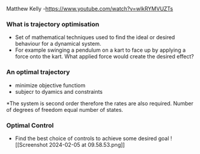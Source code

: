 Matthew Kelly -https://www.youtube.com/watch?v=wlkRYMVUZTs

### What is trajectory optimisation

- Set of mathematical techniques used to find the ideal or desired behaviour for a dynamical system.
- For example swinging a pendulum on a kart to face up by applying a force onto the kart. What applied force would create the desired effect?

### An optimal trajectory

- minimize objective functiom
- subjecr to dyamics and constraints

*The system is second order therefore the rates are also required. Number of degrees of freedom equal number of states.

### Optimal Control

- Find the best choice of controls to achieve some desired goal
![[Screenshot 2024-02-05 at 09.58.53.png]]


